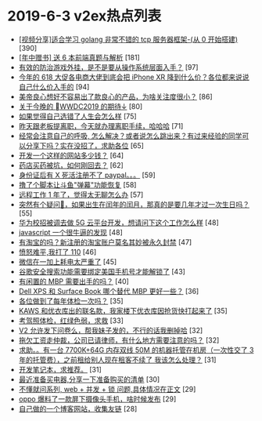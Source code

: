 # 2019-6-3 v2ex热点列表

+ [[视频分享]适合学习 golang 非常不错的 tcp 服务器框架-(从 0 开始搭建)](https://www.v2ex.com/t/570183#reply390) [390]
+ [[年中赠书] 送 6 本前端真题与解析](https://www.v2ex.com/t/570167#reply181) [181]
+ [有效的防治游戏外挂，是不是要从操作系统层面入手？](https://www.v2ex.com/t/570282#reply97) [97]
+ [今年的 618 大促各电商大佬到底会把 iPhone XR 降到什么价？各位都来说说自己什么价入手的](https://www.v2ex.com/t/570159#reply94) [94]
+ [美帝良心想好不容易出了款良心的产品，为啥关注度很小？](https://www.v2ex.com/t/570327#reply86) [86]
+ [关于今晚的 WWDC2019 的期待↓](https://www.v2ex.com/t/570249#reply80) [80]
+ [如果觉得自己选错了人生会怎么样](https://www.v2ex.com/t/570437#reply75) [75]
+ [昨天跟老板提离职，今天就办理离职手续，哈哈哈](https://www.v2ex.com/t/570164#reply71) [71]
+ [经常会注意自己的呼吸, 怎么解决？或者说怎么跳出来？有过来经验的同学可以分享下吗？实在没招了，求助各位](https://www.v2ex.com/t/570388#reply65) [65]
+ [开发一个这样的网站多少钱？](https://www.v2ex.com/t/570259#reply64) [64]
+ [药店买药被坑，如何刚回去？](https://www.v2ex.com/t/570238#reply62) [62]
+ [身份证后有 X 死活注册不了 paypal。。。](https://www.v2ex.com/t/570163#reply59) [59]
+ [撸了个脚本让斗鱼"弹幕"功能恢复](https://www.v2ex.com/t/570166#reply58) [58]
+ [远程工作 1 年了，觉得太无聊怎么办](https://www.v2ex.com/t/570345#reply57) [57]
+ [突然有个疑问🤔️，如果出生在闰年的闰月，那真的是要几年才过一次生日吗？](https://www.v2ex.com/t/570206#reply55) [55]
+ [华为校招被调去做 5G 云平台开发，想请问下这个工作怎么样](https://www.v2ex.com/t/570233#reply48) [48]
+ [javascript 一个很牛逼的发现](https://www.v2ex.com/t/570343#reply48) [48]
+ [有淘宝的吗？新注册的淘宝账户莫名其妙被永久封禁](https://www.v2ex.com/t/570203#reply47) [47]
+ [愤怒难平,我打了 110](https://www.v2ex.com/t/570199#reply46) [46]
+ [微信在一加上耗电太严重了](https://www.v2ex.com/t/570180#reply45) [45]
+ [谷歌安全搜索功能需要绑定美国手机号才能解锁了](https://www.v2ex.com/t/570274#reply43) [43]
+ [有闲置的 MBP 需要出手的吗？](https://www.v2ex.com/t/570148#reply40) [40]
+ [Dell XPS 和 Surface Book 哪个替代 MBP 更好一些？](https://www.v2ex.com/t/570244#reply36) [36]
+ [各位做到了每年体检一次吗？](https://www.v2ex.com/t/570173#reply35) [35]
+ [KAWS 和优衣库出的联名款，我家楼下优衣库因抢货快打起来了](https://www.v2ex.com/t/570196#reply35) [35]
+ [考驾照体检，红绿色弱，求救](https://www.v2ex.com/t/570322#reply33) [33]
+ [V2 允许发下问卷么，帮我妹子发的，不行的话我删掉哈](https://www.v2ex.com/t/570155#reply32) [32]
+ [拖欠工资走仲裁，公司已请律师，有什么地方需要注意的吗？](https://www.v2ex.com/t/570170#reply32) [32]
+ [求助。。有一台 7700K+64G 内存双线 50M 的机器托管在机房（一次性交了 3 年的托管费），之前租给别人现在租客不续了 我该怎么处理？](https://www.v2ex.com/t/570251#reply31) [31]
+ [开发笔记本，求推荐。](https://www.v2ex.com/t/570312#reply31) [31]
+ [最近准备买电器,分享一下准备购买的清单](https://www.v2ex.com/t/570213#reply30) [30]
+ [不懂就问系列, web + 并发 + 锁 问题,具体情况在正文](https://www.v2ex.com/t/570204#reply29) [29]
+ [oppo 爆料了一款屏下摄像头手机，啥时候发布](https://www.v2ex.com/t/570254#reply29) [29]
+ [自己做的一个博客网站，收集友链](https://www.v2ex.com/t/570220#reply28) [28]
